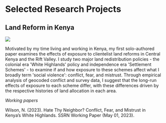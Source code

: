 # Selected Research Projects #
## Land Reform in Kenya ##
<a href="https://njwsn.github.io/pages/land-reform-kenya"> <img src="https://njwsn.github.io/assets/images/land-reform-kenya-sd-1344-600.png"/> </a>

Motivated by my time living and working in Kenya, my first solo-authored paper examines the effects of exposure to clientelist land reforms in Central Kenya and the Rift Valley. I study two major land redistribution policies - the colonial era 'White Highlands' policy and independence era 'Settlement Schemes' - to examine if and how exposure to these schemes affect what I broadly term 'social violence': conflict, fear, and mistrust. Through empirical analysis of geocoded conflict and survey data, I suggest that the long-run effects of exposure to each scheme differ, with these differences driven by the respective histories of land allocation in each area. 

_Working papers_

Wilson, N. (2023). Hate Thy Neighbor? Conflict, Fear, and Mistrust in Kenya’s White Highlands. SSRN Working Paper (May 01, 2023).
